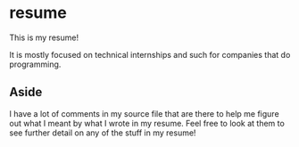 # resume
This is my resume!

It is mostly focused on technical internships and such for companies that do programming.

## Aside
I have a lot of comments in my source file that are there to help me figure out what I meant by what I wrote in my resume.
Feel free to look at them to see further detail on any of the stuff in my resume!
